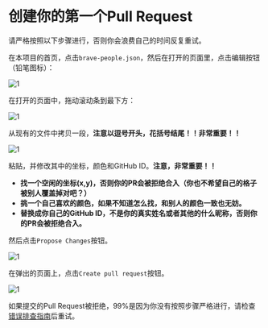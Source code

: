 # 创建你的第一个Pull Request

请严格按照以下步骤进行，否则你会浪费自己的时间反复重试。

在本项目的首页，点击`brave-people.json`，然后在打开的页面里，点击编辑按钮（铅笔图标）：

![1](https://raw.githubusercontent.com/ByteLegendQuest/remember-brave-people/master/docs/create-pr-open-json.png)

在打开的页面中，拖动滚动条到最下方：

![1](https://raw.githubusercontent.com/ByteLegendQuest/remember-brave-people/master/docs/create-pr-scroll-down.png)

从现有的文件中拷贝一段，**注意以逗号开头，花括号结尾！！非常重要！！**

![1](https://raw.githubusercontent.com/ByteLegendQuest/remember-brave-people/master/docs/create-pr-copy.png)

粘贴，并修改其中的坐标，颜色和GitHub ID。**注意，非常重要！！**

- **找一个空闲的坐标(x,y)，否则你的PR会被拒绝合入（你也不希望自己的格子被别人覆盖掉对吧？）**
- **挑一个自己喜欢的颜色，如果不知道怎么找，和别人的颜色一致也无妨。**
- **替换成你自己的GitHub ID，不是你的真实姓名或者其他的什么昵称，否则你的PR会被拒绝合入。**

然后点击`Propose Changes`按钮。

![1](https://raw.githubusercontent.com/ByteLegendQuest/remember-brave-people/master/docs/zh/create-pr-add-zh.png)

在弹出的页面上，点击`Create pull request`按钮。

![1](https://raw.githubusercontent.com/ByteLegendQuest/remember-brave-people/master/docs/create-pr-confirm.png)

如果提交的Pull Request被拒绝，99%是因为你没有按照步骤严格进行，请检查[错误排查指南](https://raw.githubusercontent.com/ByteLegendQuest/remember-brave-people/master/docs/frequent-failures.md)后重试。
